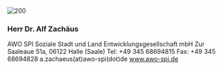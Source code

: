 ![200](https://www.sachsen-anhalt.netzwerk-iq.de/fileadmin/_processed_/2/0/csm_Zachaeus_b7e9ced70a.jpg)

### Herr Dr. Alf Zachäus

AWO SPI Soziale Stadt und Land Entwicklungsgesellschaft mbH
Zur Saaleaue 51a, 06122 Halle (Saale)
Tel: +49 345 68694815
Fax: +49 345 68694828
a.zachaeus(at)awo-spi(dot)de
www.awo-spi.de